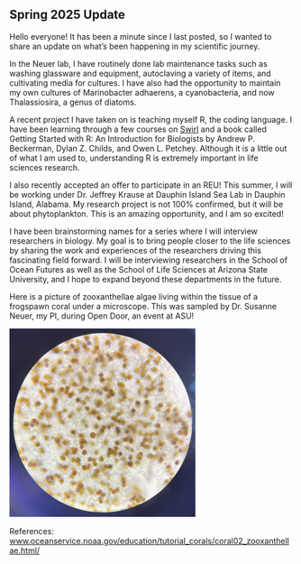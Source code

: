 ## Spring 2025 Update

Hello everyone! It has been a minute since I last posted, so  I wanted to share an update on what’s been happening in my scientific journey.

In the Neuer lab, I have routinely done lab maintenance tasks such as washing glassware and equipment, autoclaving a variety of items, and cultivating media for cultures. I have also had the opportunity to maintain my own cultures of Marinobacter adhaerens, a cyanobacteria, and now Thalassiosira, a genus of diatoms. 

A recent project I have taken on is teaching myself R, the coding language. I have been learning through a few courses on <a href="https://swirlstats.com/">Swirl</a> and a book called Getting Started with R: An Introduction for Biologists by Andrew P. Beckerman, Dylan Z. Childs, and Owen L. Petchey. Although it is a little out of what I am used to, understanding R is extremely important in life sciences research. 

I also recently accepted an offer to participate in an REU! This summer, I will be working under Dr. Jeffrey Krause at Dauphin Island Sea Lab in Dauphin Island, Alabama. My research project is not 100% confirmed, but it will be about phytoplankton. This is an amazing opportunity, and I am so excited!

I have been brainstorming names for a series where I will interview researchers in biology. My goal is to bring people closer to the life sciences by sharing the work and experiences of the researchers driving this fascinating field forward. I will be interviewing researchers in the School of Ocean Futures as well as the School of Life Sciences at Arizona State University, and I hope to expand beyond these departments in the future. 

Here is a picture of zooxanthellae algae living within the tissue of a frogspawn coral under a microscope. This was sampled by Dr. Susanne Neuer, my  PI, during Open Door, an event at ASU!

<img src="/docs/assets/img/zooxanthellaefrogspawn.jpg" width="330">

References: <br>
<a href="https://oceanservice.noaa.gov/education/tutorial_corals/coral02_zooxanthellae.html/">www.oceanservice.noaa.gov/education/tutorial_corals/coral02_zooxanthellae.html/</a> <br>

